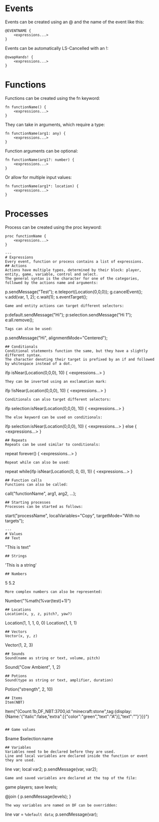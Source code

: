 # Events
Events can be created using an @ and the name of the event like this:
```
@EVENTNAME {
    <expressions...>
}
```
Events can be automatically LS-Cancelled with an !:
```
@swapHands! {
    <expressions...>
}
```

# Functions
Functions can be created using the fn keyword:
```
fn functionName() {
    <expressions...>
}
```
They can take in arguments, which require a type:
```
fn functionName(arg1: any) {
    <expressions...>
}
```
Function arguments can be optional:
```
fn functionName(arg1?: number) {
    <expressions...>
}
```
Or allow for multiple input values:
```
fn functionName(arg1*: location) {
    <expressions...>
}
```

# Processes
Process can be created using the proc keyword:
```
proc functionName {
    <expressions...>
}

---
# Expressions
Every event, function or process contains a list of expressions.
## Actions
Actions have multiple types, determined by their block: player, entity, game, variable, control and select.
The general syntax is the character for one of the categories, followed by the actions name and arguments:
```
p.sendMessage("Test");
e.teleport(Location(0,0,0));
g.cancelEvent();
v.add(var, 1, 2);
c.wait(1);
s.eventTarget();
```
Game and entity actions can target different selectors:
```
p:default.sendMessage("Hi");
p:selection.sendMessage("Hi 1");
e:all.remove();
```
Tags can also be used:
```
p.sendMessage("Hi", alignmentMode="Centered");
```
## Conditionals
Conditional statements function the same, but they have a slightly different syntax.
The character denoting their target is prefixed by an if and followed by whitespace instead of a dot.
```
ifp isNear(Location(0,0,0), 10) {
    <expressions...>
}
```
They can be inverted using an exclamation mark:
```
ifp !isNear(Location(0,0,0), 10) {
    <expressions...>
}
```
Conditionals can also target different selectors:
```
ifp selection:isNear(Location(0,0,0), 10) {
    <expressions...>
}
```
The else keyword can be used on conditionals:
```
ifp selection:isNear(Location(0,0,0), 10) {
    <expressions...>
} else {
    <expressions...>
}
```
## Repeats
Repeats can be used similar to conditionals:
```
repeat forever() {
    <expressions...>
}
```
Repeat while can also be used:
```
repeat while(ifp isNear(Location(0, 0, 0), 1)) {
   <expressions...> 
}
```
## Function calls
Functions can also be called:
```
call("functionName", arg1, arg2, ...);
```
## Starting processes
Processes can be started as follows:
```
start("processName", localVariables="Copy", targetMode="With no targets");
```
---
# Values
## Text
```
"This is <yellow>text"
```
## Strings
```
'This is a string'
```
## Numbers
```
5
5.2
```
More complex numbers can also be represented:
```
Number("%math(%var(test)+1)")
```
## Locations
Location(x, y, z, pitch?, yaw?)
```
Location(1, 1, 1, 0, 0)
Location(1, 1, 1)
```
## Vectors
Vector(x, y, z)
```
Vector(1, 2, 3)
```
## Sounds
Sound(name as string or text, volume, pitch)
```
Sound("Cow Ambient", 1, 2) 
```
## Potions
Sound(type as string or text, amplifier, duration)
```
Potion("strength", 2, 10)
```
## Items
Item(NBT)
```
Item("{Count:1b,DF_NBT:3700,id:\"minecraft:stone\",tag:{display:{Name:'{\"italic\":false,\"extra\":[{\"color\":\"green\",\"text\":\"A\"}],\"text\":\"\"}'}}}")
```

## Game values
```
$name
$selection:name
```
## Variables
Variables need to be declared before they are used.
Line and local variables are declared inside the function or event they are used.
```
line var;
local var2;
p.sendMessage(var, var2);
```
Game and saved variables are declared at the top of the file:
```
game players;
save levels;

@join {
    p.sendMessage(levels);
}
```
The way variables are named on DF can be overridden:
```
line var = `%default data`;
p.sendMessage(var);
```